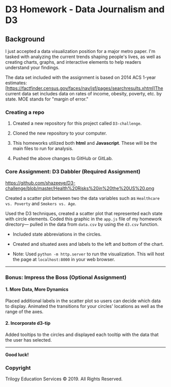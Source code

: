 # D3 Homework - Data Journalism and D3



## Background

I just accepted a data visualization position for a major metro paper. I'm tasked with analyzing the current trends shaping people's lives, as well as creating charts, graphs, and interactive elements to help readers understand your findings.


The data set included with the assignment is based on 2014 ACS 1-year estimates: [https://factfinder.census.gov/faces/nav/jsf/pages/searchresults.xhtml]The current data set includes data on rates of income, obesity, poverty, etc. by state. MOE stands for "margin of error."

### Creating a repo

1. Created a new repository for this project called `D3-challenge`. 

2. Cloned the new repository to your computer.

3. This homeworks utilized both **html** and **Javascript**. These will be the main files to run for analysis.

5. Pushed the above changes to GitHub or GitLab.



### Core Assignment: D3 Dabbler (Required Assignment)


https://github.com/shazeeye/D3-challenge/blob/master/Health%20Risks%20in%20the%20US%20.png

Created a scatter plot between two the data variables such as `Healthcare vs. Poverty` and `Smokers vs. Age`.

Used the D3 techniques, created a scatter plot that represented each state with circle elements. Coded this graphic in the `app.js` file of my homework directory— pulled in the data from `data.csv` by using the `d3.csv` function.

* Included state abbreviations in the circles.

* Created and situated axes and labels to the left and bottom of the chart.

* Note: Used `python -m http.server` to run the visualization. This will host the page at `localhost:8000` in your web browser.

- - -

### Bonus: Impress the Boss (Optional Assignment)

#### 1. More Data, More Dynamics

 Placed additional labels in the scatter plot so users can decide which data to display. Animated the transitions for your circles' locations as well as the range of the axes. 



#### 2. Incorporate d3-tip

Added tooltips to the circles and displayed each tooltip with the data that the user has selected. 
- - -


**Good luck!**

### Copyright

Trilogy Education Services © 2019. All Rights Reserved.
